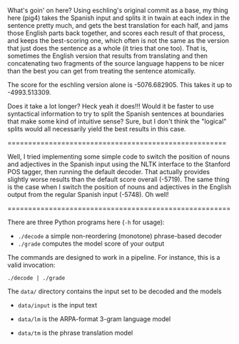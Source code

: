 What's goin' on here?   Using eschling's original commit as a base, my thing here (pig4) takes the Spanish input and splits it in twain at each index in the sentence pretty much, and gets the best translation for each half, and jams those English parts back together, and scores each result of that process, and keeps the best-scoring one, which often is not the same as the version that just does the sentence as a whole (it tries that one too).   That is, sometimes the English version that results from translating and then concatenating two fragments of the source language happens to be nicer than the best you can get from treating the sentence atomically.

The score for the eschling version alone is -5076.682905.   This takes it up to -4993.513309.

Does it take a lot longer?   Heck yeah it does!!!   Would it be faster to use syntactical information to try to split the Spanish sentences at boundaries that make some kind of intuitive sense?   Sure, but I don't think the "logical" splits would all necessarily yield the best results in this case.

=====================================================

Well, I tried implementing some simple code to switch the position of nouns and adjectives in the Spanish input using the NLTK interface to the Stanford POS tagger, then running the default decoder.   That actually provides slightly worse results than the default score overall (-5719).  The same thing is the case when I switch the position of nouns and adjectives in the English output from the regular Spanish input (-5748).   Oh well!

======================================================

There are three Python programs here (`-h` for usage):

 - `./decode` a simple non-reordering (monotone) phrase-based decoder
 - `./grade` computes the model score of your output

The commands are designed to work in a pipeline. For instance, this is a valid invocation:

    ./decode | ./grade


The `data/` directory contains the input set to be decoded and the models

 - `data/input` is the input text

 - `data/lm` is the ARPA-format 3-gram language model

 - `data/tm` is the phrase translation model

